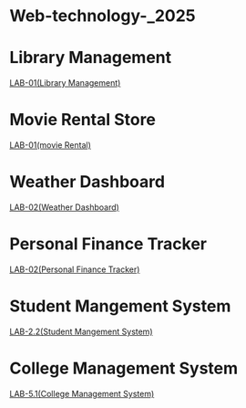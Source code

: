 # Web-technology-_2025

   # Library Management
[LAB-01(Library Management)](https://github.com/Matam-Rohith/Web-technology-_2025/blob/main/LAB-01/WT_LAB_01(Part-01)%5BLibrary%5D.html)
   # Movie Rental Store
[LAB-01(movie Rental)](https://github.com/Matam-Rohith/Web-technology-_2025/blob/main/LAB-01/WT_LAB_01(Part-02)%5BMovies%5D.html)
   # Weather Dashboard
[LAB-02(Weather Dashboard)](https://github.com/Matam-Rohith/Web-technology-2025/blob/main/Lab-02/Lab-02(Part-1)%5BWeather%5D.html)
   # Personal Finance Tracker
[LAB-02(Personal Finance Tracker)](https://github.com/Matam-Rohith/Web-technology-2025/blob/main/Lab-02/Lab-02(Part-2)%5BPersonal%20Finance%20Tracker%5D.html)
   # Student Mangement System
[LAB-2.2(Student Mangement System)](https://github.com/Matam-Rohith/Web-technology-2025/blob/main/LAB-2.2/Student.html)
   # College Management System
[LAB-5.1(College Management System)](https://github.com/Matam-Rohith/Web-technology-2025/tree/main/LAB-5.1)






